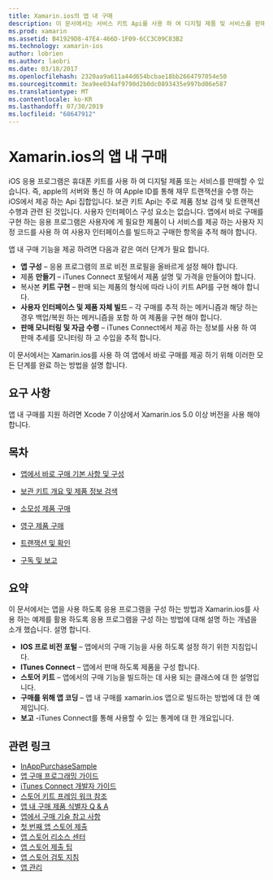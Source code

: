 ```yaml
---
title: Xamarin.ios의 앱 내 구매
description: 이 문서에서는 서비스 키트 Api를 사용 하 여 디지털 제품 및 서비스를 판매 하는 방법을 설명 합니다. 구성, 사용할 수 있는 제품, 사용할 수 없는 제품, 트랜잭션, 구독 등에 대해 설명 하는 가이드로 연결 됩니다.
ms.prod: xamarin
ms.assetid: B41929D8-47E4-466D-1F09-6CC3C09C83B2
ms.technology: xamarin-ios
author: lobrien
ms.author: laobri
ms.date: 03/18/2017
ms.openlocfilehash: 2320aa9a611a44d654bcbae18bb2664797054e50
ms.sourcegitcommit: 3ea9ee034af9790d2b0dc0893435e997bd06e587
ms.translationtype: MT
ms.contentlocale: ko-KR
ms.lasthandoff: 07/30/2019
ms.locfileid: "68647912"
---
```

# <a name="in-app-purchasing-in-xamarinios"></a>Xamarin.ios의 앱 내 구매

iOS 응용 프로그램은 휴대폰 키트를 사용 하 여 디지털 제품 또는 서비스를 판매할 수 있습니다. 즉, apple의 서버와 통신 하 여 Apple ID를 통해 재무 트랜잭션을 수행 하는 iOS에서 제공 하는 Api 집합입니다. 보관 키트 Api는 주로 제품 정보 검색 및 트랜잭션 수행과 관련 된 것입니다. 사용자 인터페이스 구성 요소는 없습니다. 앱에서 바로 구매를 구현 하는 응용 프로그램은 사용자에 게 필요한 제품이 나 서비스를 제공 하는 사용자 지정 코드를 사용 하 여 사용자 인터페이스를 빌드하고 구매한 항목을 추적 해야 합니다.

앱 내 구매 기능을 제공 하려면 다음과 같은 여러 단계가 필요 합니다.

-  **앱 구성** – 응용 프로그램의 프로 비전 프로필을 올바르게 설정 해야 합니다.
-  제품 **만들기** – iTunes Connect 포털에서 제품 설명 및 가격을 만들어야 합니다.
-  복사본 **키트 구현** – 판매 되는 제품의 형식에 따라 나이 키트 API를 구현 해야 합니다.
-  **사용자 인터페이스 및 제품 자체 빌드** – 각 구매를 추적 하는 메커니즘과 해당 하는 경우 백업/복원 하는 메커니즘을 포함 하 여 제품을 구현 해야 합니다.
-  **판매 모니터링 및 자금 수령** – iTunes Connect에서 제공 하는 정보를 사용 하 여 판매 추세를 모니터링 하 고 수입을 추적 합니다.

이 문서에서는 Xamarin.ios를 사용 하 여 앱에서 바로 구매를 제공 하기 위해 이러한 모든 단계를 완료 하는 방법을 설명 합니다.

## <a name="requirements"></a>요구 사항

앱 내 구매를 지원 하려면 Xcode 7 이상에서 Xamarin.ios 5.0 이상 버전을 사용 해야 합니다.

## <a name="contents"></a>목차

* [앱에서 바로 구매 기본 사항 및 구성](~/ios/platform/in-app-purchasing/in-app-purchase-basics-and-configuration.md)

* [보관 키트 개요 및 제품 정보 검색](~/ios/platform/in-app-purchasing/store-kit-overview-and-retreiving-product-information.md)

* [소모성 제품 구매](~/ios/platform/in-app-purchasing/purchasing-consumable-products.md)

* [영구 제품 구매](~/ios/platform/in-app-purchasing/purchasing-non-consumable-products.md)

* [트랜잭션 및 확인](~/ios/platform/in-app-purchasing/transactions-and-verification.md)

* [구독 및 보고](~/ios/platform/in-app-purchasing/subscriptions-and-reporting.md)

## <a name="summary"></a>요약

이 문서에서는 앱을 사용 하도록 응용 프로그램을 구성 하는 방법과 Xamarin.ios를 사용 하는 예제를 활용 하도록 응용 프로그램을 구성 하는 방법에 대해 설명 하는 개념을 소개 했습니다. 설명 합니다.

-  **IOS 프로 비전 포털** – 앱에서의 구매 기능을 사용 하도록 설정 하기 위한 지침입니다.
-  **ITunes Connect** – 앱에서 판매 하도록 제품을 구성 합니다.
-  **스토어 키트** – 앱에서의 구매 기능을 빌드하는 데 사용 되는 클래스에 대 한 설명입니다.
-  **구매를 위해 앱 코딩** – 앱 내 구매를 xamarin.ios 앱으로 빌드하는 방법에 대 한 예제입니다.
-  **보고** -iTunes Connect를 통해 사용할 수 있는 통계에 대 한 개요입니다.


## <a name="related-links"></a>관련 링크

- [InAppPurchaseSample](https://docs.microsoft.com/en-us/samples/xamarin/ios-samples/storekit/)
- [앱 구매 프로그래밍 가이드](https://developer.apple.com/library/ios/documentation/NetworkingInternet/Conceptual/StoreKitGuide/Introduction.html)
- [iTunes Connect 개발자 가이드](https://developer.apple.com/library/ios/documentation/LanguagesUtilities/Conceptual/iTunesConnect_Guide/iTunesConnect_Guide.pdf)
- [스토어 키트 프레임 워크 참조](https://developer.apple.com/library/ios/documentation/StoreKit/Reference/StoreKit_Collection/StoreKit_Collection.pdf)
- [앱 내 구매 제품 식별자 Q & A](https://developer.apple.com/library/ios/#qa/qa1329/_index.html)
- [앱에서 구매 기술 참고 사항](https://developer.apple.com/library/ios/#technotes/tn2259/_index.html)
- [첫 번째 앱 스토어 제출](https://developer.apple.com/library/ios/documentation/IDEs/Conceptual/AppDistributionGuide/Introduction/Introduction.html)
- [앱 스토어 리소스 센터](https://developer.apple.com/appstore/index.html)
- [앱 스토어 제출 팁](https://developer.apple.com/appstore/resources/submission/tips.html)
- [앱 스토어 검토 지침](https://developer.apple.com/appstore/resources/approval/guidelines.html)
- [앱 관리](https://developer.apple.com/appstore/resources/managing/index.html)
